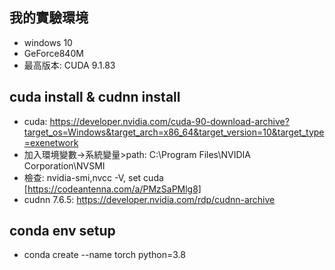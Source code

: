 ## 我的實驗環境
- windows 10
- GeForce840M
- 最高版本: CUDA 9.1.83 
## cuda install & cudnn install
- cuda: https://developer.nvidia.com/cuda-90-download-archive?target_os=Windows&target_arch=x86_64&target_version=10&target_type=exenetwork
- 加入環境變數->系統變量>path: C:\Program Files\NVIDIA Corporation\NVSMI
- 檢查: nvidia-smi,nvcc -V, set cuda [https://codeantenna.com/a/PMzSaPMlg8]
- cudnn 7.6.5: https://developer.nvidia.com/rdp/cudnn-archive
## conda env setup
- conda create --name torch python=3.8
